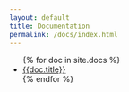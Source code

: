 ```yaml
---
layout: default
title: Documentation
permalink: /docs/index.html
---
```

<ul>
    {% for doc in site.docs %}
        <li><a href="{{doc.url}}">{{doc.title}}</a></li>
    {% endfor %}
</ul>